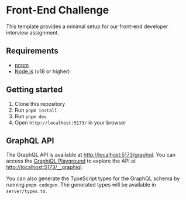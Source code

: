 # Front-End Challenge

This template provides a minimal setup for our front-end developer interview
assignment.

## Requirements

- [pnpm](https://pnpm.io/)
- [Node.js](https://nodejs.org/en/) (v18 or higher)

## Getting started

1. Clone this repository
2. Run `pnpm install`
3. Run `pnpm dev`
4. Open `http://localhost:5173/` in your browser

## GraphQL API

The GraphQL API is available at
[http://localhost:5173/graphql](http://localhost:5173/graphql). You can access
the [GraphiQL Playground](https://github.com/graphql/graphiql) to explore the
API at [http://localhost:5173/\_\_graphiql](http://localhost:5173/__graphiql).

You can also generate the TypeScript types for the GraphQL schema by running
`pnpm codegen`. The generated types will be available in `server/types.ts`.
